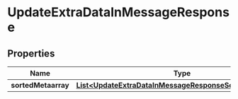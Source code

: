 

# UpdateExtraDataInMessageResponse


## Properties

Name | Type | Description | Notes
------------ | ------------- | ------------- | -------------
**sortedMetaarray** | [**List&lt;UpdateExtraDataInMessageResponseSortedMetaarray&gt;**](UpdateExtraDataInMessageResponseSortedMetaarray.md) |  |  [optional]



